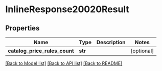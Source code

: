 # InlineResponse20020Result

## Properties
Name | Type | Description | Notes
------------ | ------------- | ------------- | -------------
**catalog_price_rules_count** | **str** |  | [optional] 

[[Back to Model list]](../README.md#documentation-for-models) [[Back to API list]](../README.md#documentation-for-api-endpoints) [[Back to README]](../README.md)


